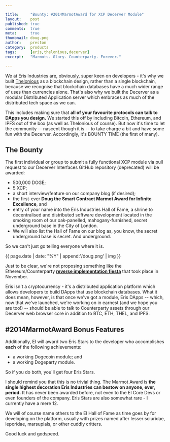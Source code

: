 ```yaml
---

title:     "Bounty: #2014MarmotAward for XCP Decerver Module"
layout:    post
published: true
comments:  true
meta:      true
thumbnail: doug.png
author:    preston
category:  products
tags:      [eris,thelonious,decerver]
excerpt:   "Marmots. Glory. Counterparty. Forever."

---
```


We at Eris Industries are, obviously, super keen on developers - it's why we built [Thelonious](https://erisindustries.com/components/erisdb) as a blockchain design, rather than a single blockchain, because we recognise that blockchain databases have a much wider range of uses than currencies alone. That's also why we built the Decerver as a modular Distributed Application server which embraces as much of the distributed tech space as we can.

This includes making sure that **all of your favourite protocols can talk to DApps you design.** We started this off by including Bitcoin, Ethereum, and IPFS out of the box (as well as Thelonious of course). But now it's time to let the community -- nascent though it is -- to take charge a bit and have some fun with the Decerver. Accordingly, it's BOUNTY TIME (the first of many).

## The Bounty

The first individual or group to submit a fully functional XCP module via pull request to our Decerver Interfaces GitHub repository (deprecated) will be awarded:

* 500,000 DOGE;
* 5 XCP;
* a short interview/feature on our company blog (if desired);
* the first-ever **Doug the Smart Contract Marmot Award for Infinite Excellence**, and
* entry of your name into the Eris Industries Hall of Fame, a shrine to decentralised and distributed software development located in the smoking room of our oak-panelled, mahogany-furnished, secret underground base in the City of London.
* We will also list the Hall of Fame on our blog as, you know, the secret underground base is secret. And underground.

So we can't just go telling everyone where it is.

{{ page.date | date: "%Y" | append:'/doug.png' | img }}

Just to be clear, we're not proposing something like the Ethereum/Counterparty [**reverse implementation fiesta**](http://prestonbyrne.com/2014/11/14/eris-industries-leaks-week-3/) that took place in November.

Eris isn't a cryptocurrency - it's a distributed application platform which allows developers to build DApps that use blockchain databases. What it does mean, however, is that once we've got a module, Eris DApps -- which, now that we've launched, we're working on in earnest (and we hope you are too!) -- should be able to talk to Counterparty assets through our Decerver web browser core in addition to BTC, ETH, THEL, and IPFS.

## #2014MarmotAward Bonus Features

Additionally, EI will award two Eris Stars to the developer who accomplishes **each** of the following achievements:

* a working Dogecoin module; and
* a working Dogeparty module.

So if you do both, you'll get four Eris Stars.

I should remind you that this is no trivial thing. The Marmot Award is **the single highest decoration Eris Industries can bestow on anyone, ever, period.** It has never been awarded before, not even to the EI Core Devs or even founders of the company. Eris Stars are also somewhat rare - I currently have a mere 12.

We will of course name others to the EI Hall of Fame as time goes by for developing on the platform, usually with prizes named after lesser sciuridae, leporidae, marsupials, or other cuddly critters.

Good luck and godspeed.
